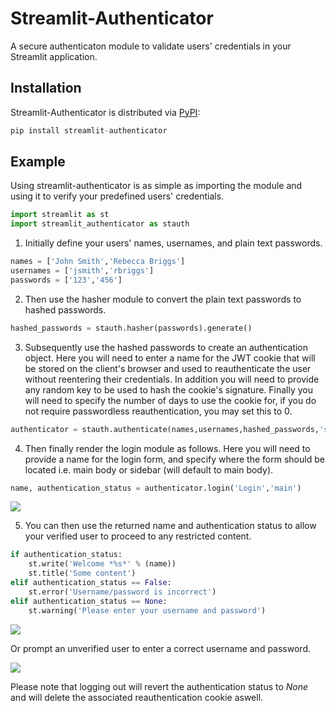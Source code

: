 # Streamlit-Authenticator
A secure authenticaton module to validate users' credentials in your Streamlit application.

## Installation

Streamlit-Authenticator is distributed via [PyPI](https://pypi.org/project/streamlit-authenticator/0.0.1/):

```python
pip install streamlit-authenticator
```

## Example

Using streamlit-authenticator is as simple as importing the module and using it to verify your predefined users' credentials.

```python
import streamlit as st
import streamlit_authenticator as stauth
```

1. Initially define your users' names, usernames, and plain text passwords.

```python
names = ['John Smith','Rebecca Briggs']
usernames = ['jsmith','rbriggs']
passwords = ['123','456']
```

2. Then use the hasher module to convert the plain text passwords to hashed passwords.

```python
hashed_passwords = stauth.hasher(passwords).generate()
```

3. Subsequently use the hashed passwords to create an authentication object. Here you will need to enter a name for the JWT cookie that will be stored on the client's browser and  used to reauthenticate the user without reentering their credentials. In addition you will need to provide any random key to be used to hash the cookie's signature. Finally you will need to specify the number of days to use the cookie for, if you do not require passwordless reauthentication, you may set this to 0.

```python
authenticator = stauth.authenticate(names,usernames,hashed_passwords,'some_cookie_name','some_signature_key',cookie_expiry_days=30)
```

4. Then finally render the login module as follows. Here you will need to provide a name for the login form, and specify where the form should be located i.e. main body or sidebar (will default to main body).

```python
name, authentication_status = authenticator.login('Login','main')
```
![](https://github.com/mkhorasani/Streamlit-Authenticator/blob/main/login_form.PNG)

5. You can then use the returned name and authentication status to allow your verified user to proceed to any restricted content.

```python
if authentication_status:
    st.write('Welcome *%s*' % (name))
    st.title('Some content')
elif authentication_status == False:
    st.error('Username/password is incorrect')
elif authentication_status == None:
    st.warning('Please enter your username and password')
```

![](https://github.com/mkhorasani/Streamlit-Authenticator/blob/main/logged_in.PNG)

Or prompt an unverified user to enter a correct username and password.

![](https://github.com/mkhorasani/Streamlit-Authenticator/blob/main/incorrect_login.PNG)

Please note that logging out will revert the authentication status to *None* and will delete the associated reauthentication cookie aswell.
